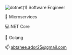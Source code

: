 ![dotnet(1)](https://github.com/Ador-25/Ador-25/assets/84260545/f0ff618c-acd8-4eea-a8c6-1e47f980783b) Software Engineer

🔭 Microservices 

💻.NET Core

📝 Golang




📫 abtahee.ador25@gmail.com

<!--
**Ador-25/Ador-25** is a ✨ _special_ ✨ repository because its `README.md` (this file) appears on your GitHub profile.

Here are some ideas to get you started:

- 🔭 I’m currently working on ...
- 🌱 I’m currently learning ...
- 👯 I’m looking to collaborate on ...
- 🤔 I’m looking for help with ...
- 💬 Ask me about ...
- 📫 How to reach me: ...
- 😄 Pronouns: ...
- ⚡ Fun fact: ...

-->
